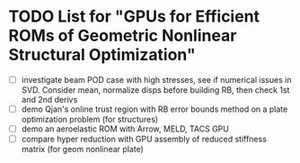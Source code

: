 # TODO List for "GPUs for Efficient ROMs of Geometric Nonlinear Structural Optimization"


- [ ] investigate beam POD case with high stresses, see if numerical issues in SVD. Consider mean, normalize disps before building RB, then check 1st and 2nd derivs
- [ ] demo Qjan's online trust region with RB error bounds method on a plate optimization problem (for structures)
- [ ] demo an aeroelastic ROM with Arrow, MELD, TACS GPU
- [ ] compare hyper reduction with GPU assembly of reduced stiffness matrix (for geom nonlinear plate)
